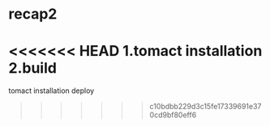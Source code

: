 # recap2
<<<<<<< HEAD
1.tomact installation
2.build
=======
tomact installation
deploy
>>>>>>> c10bdbb229d3c15fe17339691e370cd9bf80eff6
